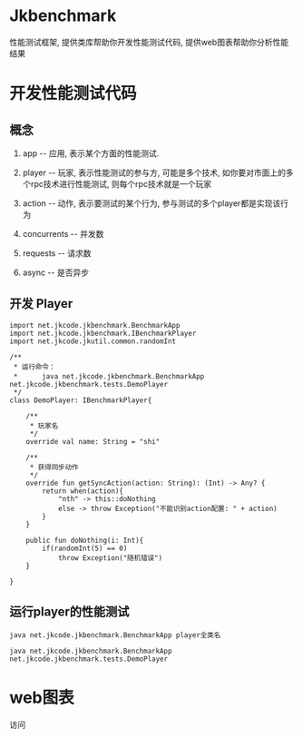 # Jkbenchmark

性能测试框架, 提供类库帮助你开发性能测试代码, 提供web图表帮助你分析性能结果

# 开发性能测试代码

## 概念
1. app -- 应用, 表示某个方面的性能测试.

2. player -- 玩家, 表示性能测试的参与方, 可能是多个技术, 如你要对市面上的多个rpc技术进行性能测试, 则每个rpc技术就是一个玩家

3. action -- 动作, 表示要测试的某个行为, 参与测试的多个player都是实现该行为

4. concurrents -- 并发数

5. requests -- 请求数

6. async -- 是否异步

## 开发 Player

```
import net.jkcode.jkbenchmark.BenchmarkApp
import net.jkcode.jkbenchmark.IBenchmarkPlayer
import net.jkcode.jkutil.common.randomInt

/**
 * 运行命令：
 * 　　　java net.jkcode.jkbenchmark.BenchmarkApp net.jkcode.jkbenchmark.tests.DemoPlayer
 */
class DemoPlayer: IBenchmarkPlayer{

    /**
     * 玩家名
     */
    override val name: String = "shi"

    /**
     * 获得同步动作
     */
    override fun getSyncAction(action: String): (Int) -> Any? {
        return when(action){
            "nth" -> this::doNothing
            else -> throw Exception("不能识别action配置: " + action)
        }
    }

    public fun doNothing(i: Int){
        if(randomInt(5) == 0)
            throw Exception("随机错误")
    }

}
```

## 运行player的性能测试

```
java net.jkcode.jkbenchmark.BenchmarkApp player全类名
```

```
java net.jkcode.jkbenchmark.BenchmarkApp net.jkcode.jkbenchmark.tests.DemoPlayer
```

# web图表

访问